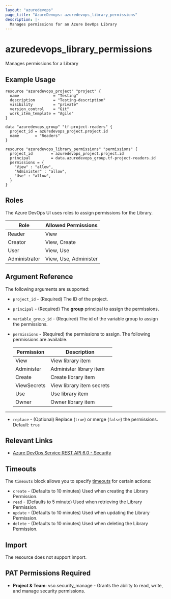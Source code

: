 ```yaml
---
layout: "azuredevops"
page_title: "AzureDevops: azuredevops_library_permissions"
description: |-
  Manages permissions for an Azure DevOps Library
---
```


# azuredevops_library_permissions

Manages permissions for a Library

## Example Usage

```hcl
resource "azuredevops_project" "project" {
  name               = "Testing"
  description        = "Testing-description"
  visibility         = "private"
  version_control    = "Git"
  work_item_template = "Agile"
}

data "azuredevops_group" "tf-project-readers" {
  project_id = azuredevops_project.project.id
  name       = "Readers"
}

resource "azuredevops_library_permissions" "permissions" {
  project_id        = azuredevops_project.project.id
  principal         = data.azuredevops_group.tf-project-readers.id
  permissions = {
    "View" : "allow",
    "Administer" : "allow",
    "Use" : "allow",
  }
}
```

## Roles

The Azure DevOps UI uses roles to assign permissions for the Library.

| Role          | Allowed Permissions   |
|---------------|-----------------------|
| Reader        | View                  |
| Creator       | View, Create          |
| User          | View, Use             |
| Administrator | View, Use, Administer |

## Argument Reference

The following arguments are supported:

* `project_id` - (Required) The ID of the project.

* `principal` - (Required) The **group** principal to assign the permissions.

* `variable_group_id` - (Required) The id of the variable group to assign the permissions.

* `permissions` - (Required) the permissions to assign. The following permissions are available.

  | Permission  | Description               |
  |-------------|---------------------------|
  | View        | View library item         |
  | Administer  | Administer library item   |
  | Create      | Create library item       |
  | ViewSecrets | View library item secrets |
  | Use         | Use library item          |
  | Owner       | Owner library item        |

---

* `replace` - (Optional) Replace (`true`) or merge (`false`) the permissions. Default: `true`

## Relevant Links

* [Azure DevOps Service REST API 6.0 - Security](https://docs.microsoft.com/en-us/rest/api/azure/devops/security/?view=azure-devops-rest-6.0)

## Timeouts

The `timeouts` block allows you to specify [timeouts](https://developer.hashicorp.com/terraform/language/resources/syntax#operation-timeouts) for certain actions:

* `create` - (Defaults to 10 minutes) Used when creating the Library Permission.
* `read` - (Defaults to 5 minute) Used when retrieving the Library Permission.
* `update` - (Defaults to 10 minutes) Used when updating the Library Permission.
* `delete` - (Defaults to 10 minutes) Used when deleting the Library Permission.

## Import

The resource does not support import.

## PAT Permissions Required

- **Project & Team**: vso.security_manage - Grants the ability to read, write, and manage security permissions.
